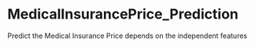 # MedicalInsurancePrice_Prediction
Predict the Medical Insurance Price depends on the independent features 
